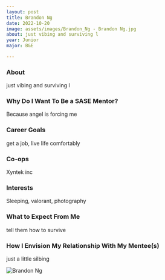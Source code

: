 ```yaml
---
layout: post
title: Brandon Ng 
date: 2022-10-20
image: assets/images/Brandon_Ng - Brandon Ng.jpg
about: just vibing and surviving l
year: Junior
major: B&E

---
```


### About

just vibing and surviving l

### Why Do I Want To Be a SASE Mentor?

Because angel is forcing me

### Career Goals

get a job, live life comfortably

### Co-ops

Xyntek inc

### Interests

Sleeping, valorant, photography

### What to Expect From Me

tell them how to survive

### How I Envision My Relationship With My Mentee(s) 

just a little silbing

<div class="text-center my-5">
    <img src="https://sase-drexel.github.io/mentorship-2022/assets/images/Brandon_Ng - Brandon Ng.jpg" alt="Brandon Ng" class="rounded post-img" />
</div>
